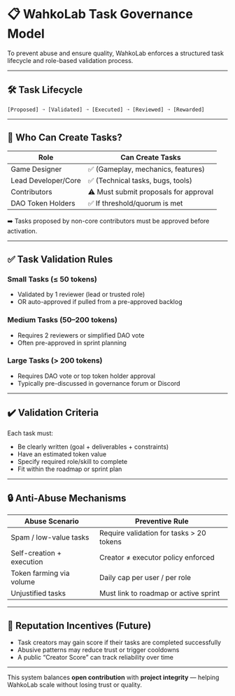 
# 📋 WahkoLab Task Governance Model

To prevent abuse and ensure quality, WahkoLab enforces a structured task lifecycle and role-based validation process.

---

## 🛠️ Task Lifecycle

```
[Proposed] ➝ [Validated] ➝ [Executed] ➝ [Reviewed] ➝ [Rewarded]
```

---

## 👤 Who Can Create Tasks?

| Role                 | Can Create Tasks |
|----------------------|------------------|
| Game Designer        | ✅ (Gameplay, mechanics, features) |
| Lead Developer/Core  | ✅ (Technical tasks, bugs, tools) |
| Contributors         | ⚠️ Must submit proposals for approval |
| DAO Token Holders    | ✅ If threshold/quorum is met |

➡️ Tasks proposed by non-core contributors must be approved before activation.

---

## ✅ Task Validation Rules

### Small Tasks (≤ 50 tokens)
- Validated by 1 reviewer (lead or trusted role)
- OR auto-approved if pulled from a pre-approved backlog

### Medium Tasks (50–200 tokens)
- Requires 2 reviewers or simplified DAO vote
- Often pre-approved in sprint planning

### Large Tasks (> 200 tokens)
- Requires DAO vote or top token holder approval
- Typically pre-discussed in governance forum or Discord

---

## ✔️ Validation Criteria

Each task must:
- Be clearly written (goal + deliverables + constraints)
- Have an estimated token value
- Specify required role/skill to complete
- Fit within the roadmap or sprint plan

---

## 🔒 Anti-Abuse Mechanisms

| Abuse Scenario              | Preventive Rule                       |
|-----------------------------|----------------------------------------|
| Spam / low-value tasks      | Require validation for tasks > 20 tokens |
| Self-creation + execution   | Creator ≠ executor policy enforced     |
| Token farming via volume    | Daily cap per user / per role          |
| Unjustified tasks           | Must link to roadmap or active sprint  |

---

## 🧠 Reputation Incentives (Future)

- Task creators may gain score if their tasks are completed successfully
- Abusive patterns may reduce trust or trigger cooldowns
- A public “Creator Score” can track reliability over time

---

This system balances **open contribution** with **project integrity** — helping WahkoLab scale without losing trust or quality.
